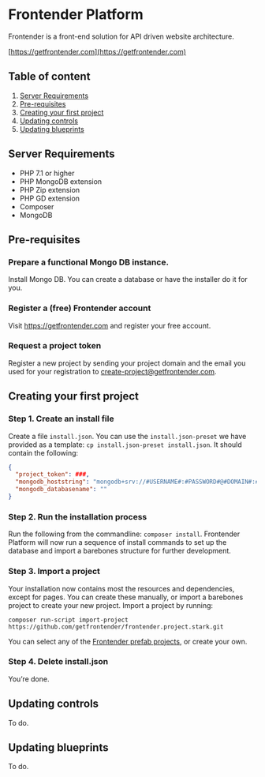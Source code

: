 # Frontender Platform

Frontender is a front-end solution for API driven website architecture.

[https://getfrontender.com](https://getfrontender.com)

## Table of content
1. [Server Requirements](https://github.com/getfrontender/frontender.platform#server-requirements)
2. [Pre-requisites](https://github.com/getfrontender/frontender.platform#pre-requisites)
3. [Creating your first project](https://github.com/getfrontender/frontender.platform#creating-your-first-project)
4. [Updating controls](https://github.com/getfrontender/frontender.platform#updating-controls)
5. [Updating blueprints](https://github.com/getfrontender/frontender.platform#updating-blueprints)

## Server Requirements
- PHP 7.1 or higher
- PHP MongoDB extension
- PHP Zip extension
- PHP GD extension
- Composer
- MongoDB

## Pre-requisites

### Prepare a functional Mongo DB instance.
Install Mongo DB. You can create a database or have the installer do it for you.

### Register a (free) Frontender account
Visit https://getfrontender.com and register your free account.

### Request a project token
Register a new project by sending your project domain and the email you used for your registration to create-project@getfrontender.com.

## Creating your first project

### Step 1. Create an install file
Create a file `install.json`. You can use the `install.json-preset` we have provided as a template: `cp install.json-preset install.json`. It should contain the following:
```json
{
  "project_token": ###,
  "mongodb_hoststring": "mongodb+srv://#USERNAME#:#PASSWORD#@#DOMAIN#:#PORT#",
  "mongodb_databasename": ""
}
```

### Step 2. Run the installation process
Run the following from the commandline: `composer install`. Frontender Platform will now run a sequence of install commands to set up the database and import a barebones structure for further development.

### Step 3. Import a project

Your installation now contains most the resources and dependencies, except for pages. You can create these manually, or import a barebones project to create your new project. Import a project by running:
```
composer run-script import-project https://github.com/getfrontender/frontender.project.stark.git
```

You can select any of the [Frontender prefab projects](https://github.com/getfrontender), or create your own.

### Step 4. Delete install.json

You’re done.

## Updating controls

To do.

## Updating blueprints

To do.